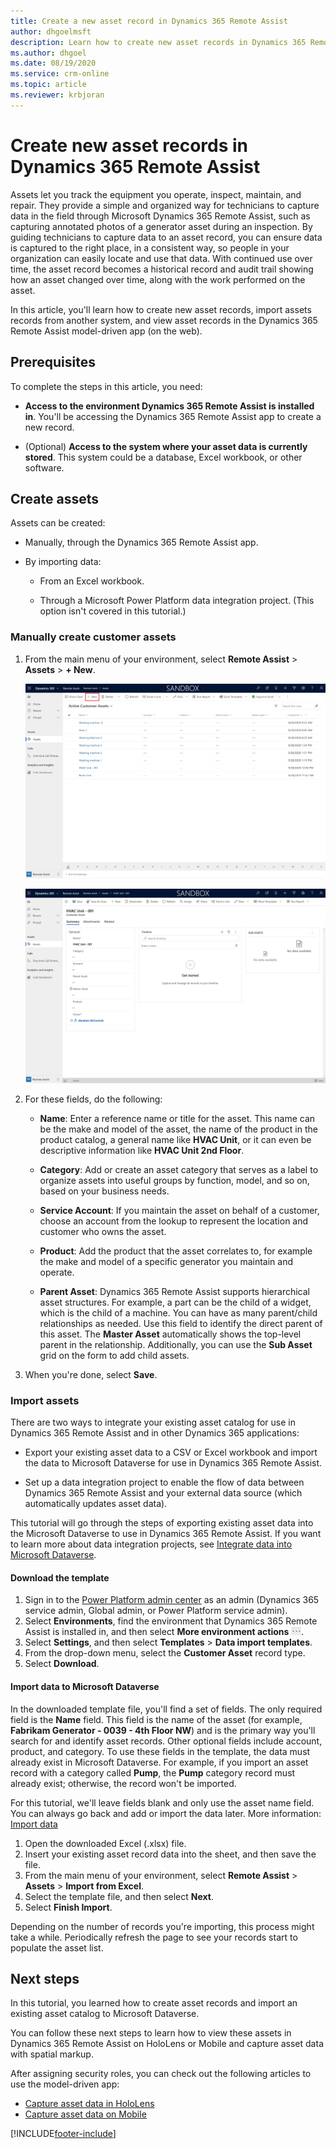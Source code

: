 ```yaml
---
title: Create a new asset record in Dynamics 365 Remote Assist
author: dhgoelmsft
description: Learn how to create new asset records in Dynamics 365 Remote Assist.
ms.author: dhgoel
ms.date: 08/19/2020
ms.service: crm-online
ms.topic: article
ms.reviewer: krbjoran
--- 
```


# Create new asset records in Dynamics 365 Remote Assist

Assets let you track the equipment you operate, inspect, maintain, and repair. They provide a simple and organized way for technicians to capture data in the field through Microsoft Dynamics 365 Remote Assist, such as capturing annotated photos of a generator asset during an inspection. By guiding technicians to capture data to an asset record, you can ensure data is captured to the right place, in a consistent way, so people in your organization can easily locate and use that data. With continued use over time, the asset record becomes a historical record and audit trail showing how an asset changed over time, along with the work performed on the asset.

In this article, you'll learn how to create new asset records, import assets records from another system, and view asset records in the Dynamics 365 Remote Assist model-driven app (on the web).

## Prerequisites

To complete the steps in this article, you need:

- **Access to the environment Dynamics 365 Remote Assist is installed in**. You'll be accessing the Dynamics 365 Remote Assist app to create a new record.

- (Optional) **Access to the system where your asset data is currently stored**. This system could be a database, Excel workbook, or other software.

## Create assets

Assets can be created:

- Manually, through the Dynamics 365 Remote Assist app.

- By importing data:

  - From an Excel workbook.

  - Through a Microsoft Power Platform data integration project. (This option isn't covered in this tutorial.)

### Manually create customer assets

1. From the main menu of your environment, select **Remote Assist** > **Assets** > **+ New**.

    ![Screenshot of the Dynamics 365 Remote Assist model-driven app showing the "add new" option.](./media/06.28-asset-list-new.png)

    ![Screenshot of the Dynamics 365 Remote Assist model-driven app, showing a customer asset.](./media/AC_CreateAsset.png "Dynamics 365 Remote Assist app")

2. For these fields, do the following:

    - **Name**: Enter a reference name or title for the asset. This name can be the make and model of the asset, the name of the product in the product catalog, a general name like **HVAC Unit**, or it can even be descriptive information like **HVAC Unit 2nd Floor**.

    - **Category**: Add or create an asset category that serves as a label to organize assets into useful groups by function, model, and so on, based on your business needs.

    - **Service Account**: If you maintain the asset on behalf of a customer, choose an account from the lookup to represent the location and customer who owns the asset.

    - **Product**: Add the product that the asset correlates to, for example the make and model of a specific generator you maintain and operate.

    - **Parent Asset**: Dynamics 365 Remote Assist supports hierarchical asset structures. For example, a part can be the child of a widget, which is the child of a machine. You can have as many parent/child relationships as needed. Use this field to identify the direct parent of this asset. The **Master Asset** automatically shows the top-level parent in the relationship. Additionally, you can use the **Sub Asset** grid on the form to add child assets.

3. When you're done, select **Save**.

### Import assets

There are two ways to integrate your existing asset catalog for use in Dynamics 365 Remote Assist and in other Dynamics 365 applications:

- Export your existing asset data to a CSV or Excel workbook and import the data to Microsoft Dataverse for use in Dynamics 365 Remote Assist.

- Set up a data integration project to enable the flow of data between Dynamics 365 Remote Assist and your external data source (which automatically updates asset data).

This tutorial will go through the steps of exporting existing asset data into the Microsoft Dataverse to use in Dynamics 365 Remote Assist. If you want to learn more about data integration projects, see [Integrate data into Microsoft Dataverse](https://docs.microsoft.com/power-platform/admin/data-integrator).

#### Download the template

1. Sign in to the [Power Platform admin center](https://admin.powerplatform.com) as an admin (Dynamics 365 service admin, Global admin, or Power Platform service admin).
2. Select **Environments**, find the environment that Dynamics 365 Remote Assist is installed in, and then select **More environment actions** ![More environment actions](./media/ellipsis.png "More environment actions").
3. Select **Settings**, and then select **Templates** > **Data import templates**.
4. From the drop-down menu, select the **Customer Asset** record type.
5. Select **Download**.

#### Import data to Microsoft Dataverse

In the downloaded template file, you'll find a set of fields. The only required field is the **Name** field. This field is the name of the asset (for example, **Fabrikam Generator - 0039 - 4th Floor NW**) and is the primary way you'll search for and identify asset records. Other optional fields include account, product, and category. To use these fields in the template, the data must already exist in Microsoft Dataverse. For example, if you import an asset record with a category called **Pump**, the **Pump** category record must already exist; otherwise, the record won't be imported.

For this tutorial, we'll leave fields blank and only use the asset name field. You can always go back and add or import the data later. More information: [Import data](https://docs.microsoft.com/powerapps/developer/common-data-service/import-data)

1. Open the downloaded Excel (.xlsx) file.
2. Insert your existing asset record data into the sheet, and then save the file.
3. From the main menu of your environment, select **Remote Assist** > **Assets** > **Import from Excel**.
4. Select the template file, and then select **Next**.
5. Select **Finish Import**.

Depending on the number of records you're importing, this process might take a while. Periodically refresh the page to see your records start to populate the asset list.

## Next steps

In this tutorial, you learned how to create asset records and import an existing asset catalog to Microsoft Dataverse.

You can follow these next steps to learn how to view these assets in Dynamics 365 Remote Assist on HoloLens or Mobile and capture asset data with spatial markup.

After assigning security roles, you can check out the following articles to use the model-driven app:

- [Capture asset data in HoloLens](./asset-capture-photos.md)
- [Capture asset data on Mobile](./mobile-app/asset-capture-mobile.md)


[!INCLUDE[footer-include](../includes/footer-banner.md)]

